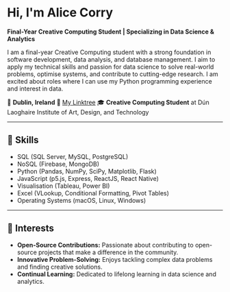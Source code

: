 # Hi, I'm Alice Corry
**Final-Year Creative Computing Student | Specializing in Data Science & Analytics**

I am a final-year Creative Computing student with a strong foundation in software development, data analysis, and database management. I aim to apply my technical skills and passion for data science to solve real-world problems, optimise systems, and contribute to cutting-edge research. I am excited about roles where I can use my Python programming experience and interest in data.

📍 **Dublin, Ireland**
🔗 [My Linktree](https://linktr.ee/alicecorry)
🎓 **Creative Computing Student** at Dún Laoghaire Institute of Art, Design, and Technology

---

## 🚀 Skills

- SQL (SQL Server, MySQL, PostgreSQL)
- NoSQL (Firebase, MongoDB)
- Python (Pandas, NumPy, SciPy, Matplotlib, Flask)
- JavaScript (p5.js, Express, ReactJS, React Native)
- Visualisation (Tableau, Power BI)
- Excel (VLookup, Conditional Formatting, Pivot Tables)
- Operating Systems (macOS, Linux, Windows)

---

## 🌟 Interests

- **Open-Source Contributions:** Passionate about contributing to open-source projects that make a difference in the community.
- **Innovative Problem-Solving:** Enjoys tackling complex data problems and finding creative solutions.
- **Continual Learning:** Dedicated to lifelong learning in data science and analytics.
